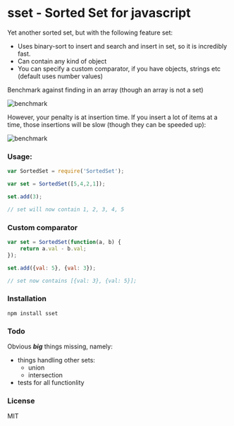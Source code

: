 # sset - Sorted Set for javascript

Yet another sorted set, but with the following feature set:

- Uses binary-sort to insert and search and insert in set, so it is incredibly fast.
- Can contain any kind of object
- You can specify a custom comparator, if you have objects, strings etc (default uses number values)

Benchmark against finding in an array (though an array is not a set)

![benchmark](http://f.cl.ly/items/3r0H3x0l0B2E2a3Z333J/Screen%20Shot%202013-05-23%20at%201.17.32%20AM.png)

However, your penalty is at insertion time. If you insert a lot of items at a time, those insertions will be slow (though they can be speeded up):

![benchmark](http://f.cl.ly/items/0V16351x2Y1U2e0l3o3i/Screen%20Shot%202013-05-23%20at%201.18.14%20AM.png)

### Usage:

```javascript
var SortedSet = require('SortedSet');

var set = SortedSet([5,4,2,1]);

set.add(3);

// set will now contain 1, 2, 3, 4, 5
```

### Custom comparator

```javascript
var set = SortedSet(function(a, b) {
    return a.val - b.val;
});

set.add({val: 5}, {val: 3});

// set now contains [{val: 3}, {val: 5}];
```

### Installation

    npm install sset

### Todo

Obvious ***big*** things missing, namely:

- things handling other sets:
  - union
  - intersection
- tests for all functionlity

### License

MIT
